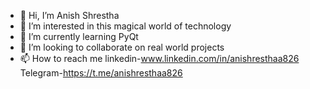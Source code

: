 - 👋 Hi, I’m Anish Shrestha
- 👀 I’m interested in this magical world of technology
- 🌱 I’m currently learning PyQt
- 💞️ I’m looking to collaborate on real world projects 
- 📫 How to reach me
linkedin-www.linkedin.com/in/anishresthaa826
Telegram-https://t.me/anishresthaa826

<!---
anishresthaa826/anishresthaa826 is a ✨ special ✨ repository because its `README.md` (this file) appears on your GitHub profile.
You can click the Preview link to take a look at your changes.
--->
